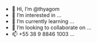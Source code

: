 - 👋 Hi, I’m @thyagom
- 👀 I’m interested in ...
- 🌱 I’m currently learning ...
- 💞️ I’m looking to collaborate on ...
- 📫 +55 38 9 8846 1003 ...

<!---
thyagom/thyagom is a ✨ special ✨ repository because its `README.md` (this file) appears on your GitHub profile.
You can click the Preview link to take a look at your changes.
--->
